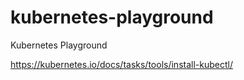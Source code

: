# kubernetes-playground
Kubernetes Playground


https://kubernetes.io/docs/tasks/tools/install-kubectl/
